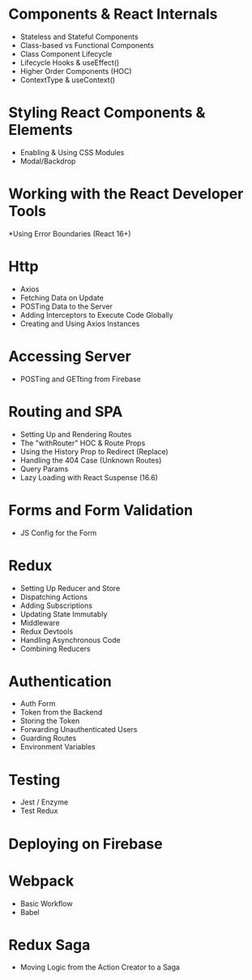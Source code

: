 # Components & React Internals
* Stateless and Stateful Components
* Class-based vs Functional Components
* Class Component Lifecycle 
* Lifecycle Hooks & useEffect()
* Higher Order Components (HOC)
* ContextType & useContext()

# Styling React Components & Elements
* Enabling & Using CSS Modules
* Modal/Backdrop

# Working with the React Developer Tools
*Using Error Boundaries (React 16+)

# Http
* Axios
* Fetching Data on Update
* POSTing Data to the Server
* Adding Interceptors to Execute Code Globally
* Creating and Using Axios Instances

# Accessing Server
* POSTing and GETting from Firebase

# Routing and SPA
* Setting Up and Rendering Routes
* The "withRouter" HOC & Route Props
* Using the History Prop to Redirect (Replace)
* Handling the 404 Case (Unknown Routes)
* Query Params
* Lazy Loading with React Suspense (16.6)

# Forms and Form Validation
* JS Config for the Form

# Redux
* Setting Up Reducer and Store
* Dispatching Actions
* Adding Subscriptions
* Updating State Immutably
* Middleware
* Redux Devtools
* Handling Asynchronous Code
* Combining Reducers

# Authentication
* Auth Form
* Token from the Backend
* Storing the Token
* Forwarding Unauthenticated Users
* Guarding Routes
* Environment Variables

# Testing
* Jest / Enzyme
* Test Redux

# Deploying on Firebase

# Webpack
* Basic Workflow
* Babel

# Redux Saga
* Moving Logic from the Action Creator to a Saga
